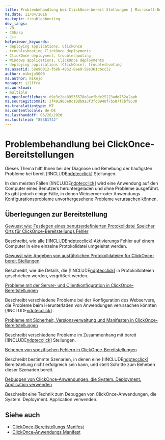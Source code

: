 ```yaml
---
title: Problembehandlung bei ClickOnce-bereit Stellungen | Microsoft-Dokumentation
ms.date: 11/04/2016
ms.topic: troubleshooting
dev_langs:
- VB
- CSharp
- C++
helpviewer_keywords:
- deploying applications, ClickOnce
- troubleshooting ClickOnce deployments
- ClickOnce deployment, troubleshooting
- Windows applications, ClickOnce deployments
- deploying applications [ClickOnce], troubleshooting
ms.assetid: 58e90012-f68b-4852-8ae9-58e361cbcc32
author: mikejo5000
ms.author: mikejo
manager: jillfra
ms.workload:
- multiple
ms.openlocfilehash: d9e3c2ca89535578e8aefbde25223ade752a2aab
ms.sourcegitcommit: 3f491903e0c10db9a3f3fc0940f7b587fcbf9530
ms.translationtype: MT
ms.contentlocale: de-DE
ms.lasthandoff: 06/26/2020
ms.locfileid: "85381742"
---
```

# <a name="troubleshoot-clickonce-deployments"></a>Problembehandlung bei ClickOnce-Bereitstellungen
Dieses Thema hilft Ihnen bei der Diagnose und Behebung der häufigsten Probleme bei bereit [!INCLUDE[ndptecclick](../deployment/includes/ndptecclick_md.md)] Stellungen.

 In den meisten Fällen [!INCLUDE[ndptecclick](../deployment/includes/ndptecclick_md.md)] wird eine Anwendung auf den Computer eines Benutzers heruntergeladen und ohne Probleme ausgeführt. Es gibt jedoch einige Fälle, in denen Webserver-oder Anwendungs Konfigurationsprobleme unvorhergesehene Probleme verursachen können.

## <a name="deployment-considerations"></a>Überlegungen zur Bereitstellung

 [Gewusst wie: Festlegen eines benutzerdefinierten Protokolldatei Speicher Orts für ClickOnce-Bereitstellungs Fehler](../deployment/how-to-set-a-custom-log-file-location-for-clickonce-deployment-errors.md)

 Beschreibt, wie alle [!INCLUDE[ndptecclick](../deployment/includes/ndptecclick_md.md)] Aktivierungs Fehler auf einem Computer in eine einzelne Protokolldatei umgeleitet werden.

 [Gewusst wie: Angeben von ausführlichen Protokolldateien für ClickOnce-bereit Stellungen](../deployment/how-to-specify-verbose-log-files-for-clickonce-deployments.md)

 Beschreibt, wie die Details, die [!INCLUDE[ndptecclick](../deployment/includes/ndptecclick_md.md)] in Protokolldateien geschrieben werden, vergrößert werden.

 [Probleme mit der Server- und Clientkonfiguration in ClickOnce-Bereitstellungen](../deployment/server-and-client-configuration-issues-in-clickonce-deployments.md)

 Beschreibt verschiedene Probleme bei der Konfiguration des Webservers, die Probleme beim Herunterladen von Anwendungen verursachen könnten [!INCLUDE[ndptecclick](../deployment/includes/ndptecclick_md.md)] .

 [Probleme mit Sicherheit, Versionsverwaltung und Manifesten in ClickOnce-Bereitstellungen](../deployment/security-versioning-and-manifest-issues-in-clickonce-deployments.md)

 Beschreibt verschiedene Probleme im Zusammenhang mit bereit [!INCLUDE[ndptecclick](../deployment/includes/ndptecclick_md.md)] Stellungen.

 [Beheben von spezifischen Fehlern in ClickOnce-Bereitstellungen](../deployment/troubleshooting-specific-errors-in-clickonce-deployments.md)

 Beschreibt bestimmte Szenarien, in denen eine [!INCLUDE[ndptecclick](../deployment/includes/ndptecclick_md.md)] Bereitstellung nicht erfolgreich sein kann, und stellt Schritte zum Beheben dieser Szenarien bereit.

 [Debuggen von ClickOnce-Anwendungen, die System. Deployment. Application verwenden](../deployment/debugging-clickonce-applications-that-use-system-deployment-application.md)

 Beschreibt eine Technik zum Debuggen von ClickOnce-Anwendungen, die System. Deployment. Application verwenden.

## <a name="see-also"></a>Siehe auch

- [ClickOnce-Bereitstellungs Manifest](../deployment/clickonce-deployment-manifest.md)
- [ClickOnce-Anwendungs Manifest](../deployment/clickonce-application-manifest.md)